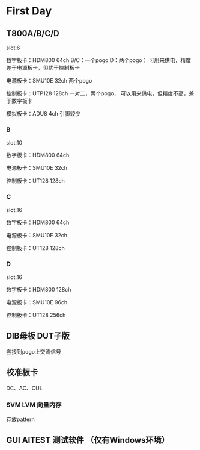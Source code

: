 # First Day

## T800A/B/C/D

slot:6 

数字板卡：HDM800 64ch B/C：一个pogo D：两个pogo； 可用来供电，精度差于电源板卡，但优于控制板卡

电源板卡：SMU10E 32ch	两个pogo

控制板卡：UTP128	128ch	一对二，两个pogo， 可以用来供电，但精度不高，差于数字板卡

模拟板卡：ADU8 4ch 引脚较少

### B

slot:10

数字板卡：HDM800 64ch

电源板卡：SMU10E 32ch

控制板卡：UT128	128ch

### C

slot:16

数字板卡：HDM800 64ch

电源板卡：SMU10E 32ch

控制板卡：UT128	128ch

### D

slot:16

数字板卡：HDM800 128ch

电源板卡：SMU10E 96ch

控制板卡：UT128	256ch

## DIB母板 DUT子版

套接到pogo上交流信号

## 校准板卡 

DC、AC、CUL

### SVM LVM 向量内存

存放pattern

## GUI AITEST 测试软件 （仅有Windows环境）

